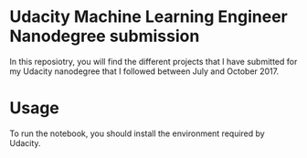 # Udacity Machine Learning Engineer Nanodegree submission

In this reposiotry, you will find the different projects that I have submitted for my Udacity nanodegree that I followed between July and October 2017.

# Usage

To run the notebook, you should install the environment required by Udacity.
